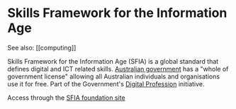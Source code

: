 # Skills Framework for the Information Age

See also: [[computing]]

Skills Framework for the Information Age (SFIA) is a global standard that defines digital and ICT related skills. [Australian government](https://www.apsc.gov.au/initiatives-and-programs/aps-workforce-strategy-2025/workforce-planning-resources/skills-framework-information-age) has a "whole of government license" allowing all Australian individuals and organisations use it for free. Part of the Government's [Digital Profession](https://www.digitalprofession.gov.au/) initiative.

Access through the [SFIA foundation site](https://sfia-online.org/en)